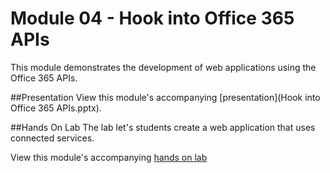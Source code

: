 Module 04 - Hook into Office 365 APIs
=====================================

This module demonstrates the development of web applications using the Office 365 APIs.

##Presentation
View this module's accompanying [presentation](Hook into Office 365 APIs.pptx).

##Hands On Lab
The lab let's students create a web application that uses connected services.

View this module's accompanying [hands on lab](hands-on-lab.md)
